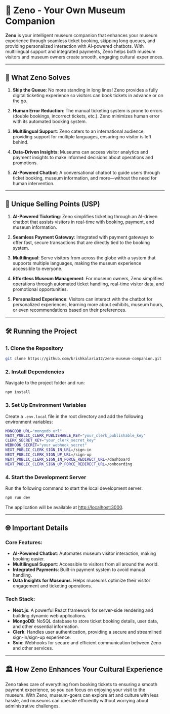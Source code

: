 # 🎨 Zeno - Your Own Museum Companion

**Zeno** is your intelligent museum companion that enhances your museum experience through seamless ticket booking, skipping long queues, and providing personalized interaction with AI-powered chatbots. With multilingual support and integrated payments, Zeno helps both museum visitors and museum owners create smooth, engaging cultural experiences.

---

## 🚀 What Zeno Solves

1. **Skip the Queue**: No more standing in long lines! Zeno provides a fully digital ticketing experience so visitors can book tickets in advance or on the go.
   
2. **Human Error Reduction**: The manual ticketing system is prone to errors (double bookings, incorrect tickets, etc.). Zeno minimizes human error with its automated booking system.

3. **Multilingual Support**: Zeno caters to an international audience, providing support for multiple languages, ensuring no visitor is left behind.

4. **Data-Driven Insights**: Museums can access visitor analytics and payment insights to make informed decisions about operations and promotions.

5. **AI-Powered Chatbot**: A conversational chatbot to guide users through ticket booking, museum information, and more—without the need for human intervention.

---

## 🌟 Unique Selling Points (USP)

1. **AI-Powered Ticketing**: Zeno simplifies ticketing through an AI-driven chatbot that assists visitors in real-time with booking, payment, and museum information.
   
2. **Seamless Payment Gateway**: Integrated with payment gateways to offer fast, secure transactions that are directly tied to the booking system.

3. **Multilingual**: Serve visitors from across the globe with a system that supports multiple languages, making the museum experience accessible to everyone.

4. **Effortless Museum Management**: For museum owners, Zeno simplifies operations through automated ticket handling, real-time visitor data, and promotional opportunities.

5. **Personalized Experience**: Visitors can interact with the chatbot for personalized experiences, learning more about exhibits, museum hours, or even recommendations based on their preferences.

---

## 🛠️ Running the Project

### 1. **Clone the Repository**

```bash
git clone https://github.com/krishkalaria12/zeno-museum-companion.git
```

### 2. **Install Dependencies**

Navigate to the project folder and run:

```bash
npm install
```

### 3. **Set Up Environment Variables**

Create a `.env.local` file in the root directory and add the following environment variables:

```bash
MONGODB_URL="mongodb_url"
NEXT_PUBLIC_CLERK_PUBLISHABLE_KEY="your_clerk_publishable_key"
CLERK_SECRET_KEY="your_clerk_secret_key"
WEBHOOK_SECRET="your_webhook_secret"
NEXT_PUBLIC_CLERK_SIGN_IN_URL=/sign-in
NEXT_PUBLIC_CLERK_SIGN_UP_URL=/sign-up
NEXT_PUBLIC_CLERK_SIGN_IN_FORCE_REDIRECT_URL=/dashboard
NEXT_PUBLIC_CLERK_SIGN_UP_FORCE_REDIRECT_URL=/onboarding
```

### 4. **Start the Development Server**

Run the following command to start the local development server:

```bash
npm run dev
```

The application will be available at [http://localhost:3000](http://localhost:3000).

---

## 🌐 Important Details

### **Core Features**:
- **AI-Powered Chatbot**: Automates museum visitor interaction, making booking easier.
- **Multilingual Support**: Accessible to visitors from all around the world.
- **Integrated Payments**: Built-in payment system to avoid manual handling.
- **Data Insights for Museums**: Helps museums optimize their visitor engagement and ticketing operations.

### **Tech Stack**:
- **Next.js**: A powerful React framework for server-side rendering and building dynamic web applications.
- **MongoDB**: NoSQL database to store ticket booking details, user data, and other essential information.
- **Clerk**: Handles user authentication, providing a secure and streamlined sign-in/sign-up experience.
- **Svix**: Webhooks for secure and efficient communication between Zeno and other services.

---

## 🏛️ How Zeno Enhances Your Cultural Experience

Zeno takes care of everything from booking tickets to ensuring a smooth payment experience, so you can focus on enjoying your visit to the museum. With Zeno, museum-goers can explore art and culture with less hassle, and museums can operate efficiently without worrying about administrative challenges.